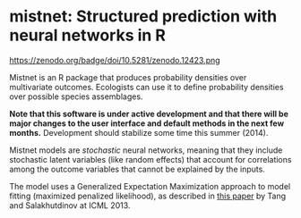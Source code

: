 mistnet: Structured prediction with neural networks in R
=========

https://zenodo.org/badge/doi/10.5281/zenodo.12423.png

Mistnet is an R package that produces probability densities over multivariate outcomes.  Ecologists can use it to define probability densities over possible species assemblages.

**Note that this software is under active development and that there will be major changes to the user interface and default methods in the next few months.**  Development should stabilize some time this summer (2014).

Mistnet models are *stochastic* neural networks, meaning that they include stochastic latent variables (like random effects) that account for correlations among the outcome variables that cannot be explained by the inputs.

The model uses a Generalized Expectation Maximization approach to model fitting (maximized penalized likelihood), as described in [this paper](http://www-etud.iro.umontreal.ca/~goodfeli/sfnn_wk.pdf) by Tang and Salakhutdinov at ICML 2013.
